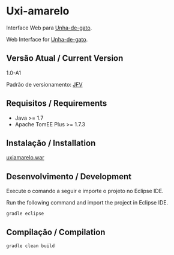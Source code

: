 # Uxi-amarelo

Interface Web para [Unha-de-gato](http://joseflavio.com/unhadegato).

Web Interface for [Unha-de-gato](http://joseflavio.com/unhadegato).

## Versão Atual / Current Version

1.0-A1

Padrão de versionamento: [JFV](http://joseflavio.com/jfv)

## Requisitos / Requirements

* Java >= 1.7
* Apache TomEE Plus >= 1.7.3

## Instalação / Installation

[uxiamarelo.war](https://github.com/joseflaviojr/uxiamarelo/releases/download/1.0-A1/uxiamarelo.war)

## Desenvolvimento / Development

Execute o comando a seguir e importe o projeto no Eclipse IDE.

Run the following command and import the project in Eclipse IDE.

    gradle eclipse

## Compilação / Compilation

    gradle clean build
